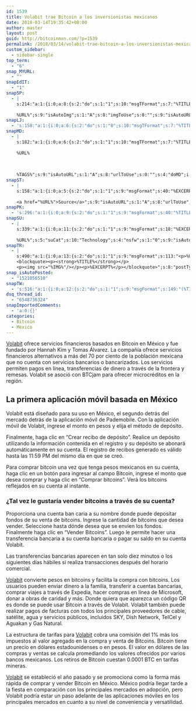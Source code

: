 ```yaml
---
id: 1539
title: Volabit trae Bitcoin a los inversionistas mexicanos
date: 2018-03-14T19:35:42+00:00
author: master
layout: post
guid: http://bitcoinmxn.com/?p=1539
permalink: /2018/03/14/volabit-trae-bitcoin-a-los-inversionistas-mexicanos/
custom_sidebar:
  - sidebar-single
top_term:
  - "6"
snap_MYURL:
  - ""
snapEdIT:
  - "1"
snap5P:
  - |
    s:214:"a:1:{i:0;a:8:{s:2:"do";s:1:"1";s:10:"msgTFormat";s:7:"%TITLE%";s:9:"msgFormat";s:18:"%EXCERPT%
    
    %URL%";s:9:"isAutoImg";s:1:"A";s:8:"imgToUse";s:0:"";s:9:"isAutoURL";s:1:"A";s:8:"urlToUse";s:0:"";s:4:"do5P";i:0;}}";
snapLJ:
  - 's:158:"a:1:{i:0;a:6:{s:2:"do";s:1:"0";s:10:"msgTFormat";s:7:"%TITLE%";s:9:"msgFormat";s:9:"%EXCERPT%";s:9:"isAutoURL";s:1:"A";s:8:"urlToUse";s:0:"";s:4:"doLJ";i:0;}}";'
snapMD:
  - |
    s:182:"a:1:{i:0;a:6:{s:2:"do";s:1:"1";s:10:"msgTFormat";s:7:"%TITLE%";s:9:"msgFormat";s:32:"%EXCERPT%
    
    %URL%
    
    
    
    %TAGS%";s:9:"isAutoURL";s:1:"A";s:8:"urlToUse";s:0:"";s:4:"doMD";i:0;}}";
snapST:
  - |
    s:158:"a:1:{i:0;a:5:{s:2:"do";s:1:"1";s:9:"msgFormat";s:40:"%EXCERPT%
    
    <a href="%URL%">Source</a>";s:9:"isAutoURL";s:1:"A";s:8:"urlToUse";s:0:"";s:4:"doST";i:0;}}";
snapPK:
  - 's:296:"a:1:{i:0;a:9:{s:2:"do";s:1:"1";s:9:"msgFormat";s:40:"%TITLE% - %URL% #bitcoin #mexico #crypto";s:9:"isAutoURL";s:1:"A";s:8:"urlToUse";s:0:"";s:4:"doPK";i:0;s:8:"isPosted";s:1:"1";s:4:"pgID";i:1371233239;s:7:"postURL";s:30:"https://www.plurk.com/p/moeac7";s:5:"pDate";s:19:"2018-03-14 19:41:32";}}";'
snapSU:
  - |
    s:339:"a:1:{i:0;a:11:{s:2:"do";s:1:"1";s:9:"msgFormat";s:18:"%EXCERPT%
    
    %URL%";s:5:"suCat";s:10:"Technology";s:4:"nsfw";s:1:"0";s:9:"isAutoURL";s:1:"A";s:8:"urlToUse";s:0:"";s:4:"doSU";i:0;s:8:"isPosted";s:1:"1";s:4:"pgID";s:6:"1Xplaa";s:7:"postURL";s:45:"http://www.stumbleupon.com/su/1Xplaa/comments";s:5:"pDate";s:19:"2018-03-14 19:41:48";}}";
snapTR:
  - |
    s:490:"a:1:{i:0;a:13:{s:2:"do";s:1:"1";s:9:"msgFormat";s:113:"<p>%URL%</p>
    <blockquote><p><strong>%TITLE%</strong></p>
    <p><img src="%IMG%"/></p><p>%EXCERPT%</p></blockquote>";s:8:"postType";s:1:"T";s:10:"msgTFormat";s:7:"%TITLE%";s:9:"isAutoImg";s:1:"A";s:8:"imgToUse";s:0:"";s:9:"isAutoURL";s:1:"A";s:8:"urlToUse";s:0:"";s:4:"doTR";i:0;s:8:"isPosted";s:1:"1";s:4:"pgID";i:171872626063;s:7:"postURL";s:46:"http://bitcoinmxn.tumblr.com/post/171872626063";s:5:"pDate";s:19:"2018-03-14 19:41:50";}}";
snap_isAutoPosted:
  - "1521056510"
snapTW:
  - 's:516:"a:1:{i:0;a:12:{s:2:"do";s:1:"1";s:9:"msgFormat";s:149:"(%TITLE%) - %URL% #bitcoin #criptomonedas #criptomoneda #blockchain #bitcoinMexico #bitcoinpanama #bitcoinvenezuela #ethereum #mexico #cryptocurrency";s:8:"attchImg";s:1:"1";s:9:"isAutoImg";s:1:"A";s:8:"imgToUse";s:0:"";s:9:"isAutoURL";s:1:"A";s:8:"urlToUse";s:0:"";s:4:"doTW";i:0;s:8:"isPosted";s:1:"1";s:4:"pgID";s:18:"974007719446372353";s:7:"postURL";s:57:"https://twitter.com/mxn_bitcoin/status/974007719446372353";s:5:"pDate";s:19:"2018-03-14 19:41:51";}}";'
dsq_thread_id:
  - "6548736324"
snapImportedComments:
  - 'a:0:{}'
categories:
  - Bitcoin
  - Mexico
---
```

[Volabit](https://goo.gl/uyJcx7) ofrece servicios financieros basados en Bitcoin en México y fue fundado por Hannah Kim y Tomas Álvarez. La compañía ofrece servicios financieros alternativos a más del 70 por ciento de la población mexicana que no cuenta con servicios bancarios o bancarizados. Los servicios permiten pagos en línea, transferencias de dinero a través de la frontera y remesas. Volabit se asoció con BTCjam para ofrecer microcréditos en la región.

## La primera aplicación móvil basada en México

Volabit está diseñado para su uso en México, el segundo detrás del mercado detrás de la aplicación móvil de Pademobile. Con la aplicación móvil de Volabit, ingrese el monto en pesos y elija el método de depósito.

Finalmente, haga clic en &#8220;Crear recibo de depósito&#8221;. Realice un depósito utilizando la información contenida en el registro y su depósito se abonará automáticamente en su cuenta. El registro de recibos generado es válido hasta las 11:59 PM del mismo día en que se creó.

Para comprar bitcoin una vez que tenga pesos mexicanos en su cuenta, haga clic en un botón para ingresar al campo Bitcoin, ingrese el monto que desea comprar y haga clic en &#8220;Comprar bitcoins&#8221;. Verá los bitcoins reflejados en su cuenta al instante.

### ¿Tal vez le gustaría vender bitcoins a través de su cuenta?

Proporciona una cuenta ban caria a su nombre donde puede depositar fondos de su venta de bitcoins. Ingrese la cantidad de bitcoins que desea vender. Seleccione hasta dónde desea que se envíen los fondos. Finalmente haga clic en &#8220;Vender Bitcoins&#8221;. Luego le permite hacer una transferencia bancaria a su cuenta bancaria o pagar su saldo en su cuenta Volabit.

Las transferencias bancarias aparecen en tan solo diez minutos o los siguientes días hábiles si realiza transacciones después del horario comercial.

[Volabit](https://goo.gl/uyJcx7) convierte pesos en bitcoins y facilita la compra con bitcoins. Los usuarios pueden enviar dinero a la familia, transferir a cuentas bancarias, comprar viajes a través de Expedia, hacer compras en línea de Microsoft, donar a obras de caridad y más. Donde quiera que aparezca un código QR es donde se puede usar Bitcoin a través de Volabit. Volabit también puede realizar pagos de facturas con todos los principales proveedores de cable, satélite, agua y servicios públicos, incluidos SKY, Dish Network, TelCel y Aguakan y Gas Natural.

La estructura de tarifas para [Volabit](https://goo.gl/uyJcx7) cobra una comisión del 1% más los impuestos al valor agregado en la compra y venta de Bitcoins. Bitcoin tiene un precio en dólares estadounidenses o en pesos. El valor en dólares de las compras y ventas se calcula promediando los valores ofrecidos por varios bancos mexicanos. Los retiros de Bitcoin cuestan 0.0001 BTC en tarifas mineras.

[Volabit](https://goo.gl/uyJcx7) se estableció el año pasado y se promociona como la forma más rápida de comprar y vender Bitcoin en México. México podría llegar tarde a la fiesta en comparación con los principales mercados en adopción, pero Volabit podría estar un paso adelante de las aplicaciones móviles en los principales mercados en cuanto a su nivel de conveniencia y versatilidad.